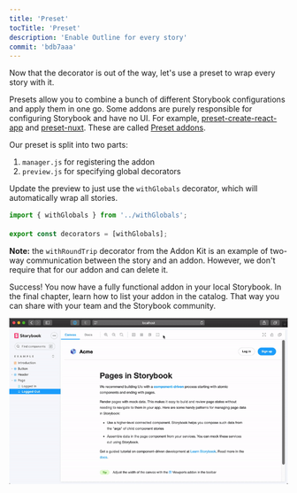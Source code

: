 ```yaml
---
title: 'Preset'
tocTitle: 'Preset'
description: 'Enable Outline for every story'
commit: 'bdb7aaa'
---
```


Now that the decorator is out of the way, let's use a preset to wrap every story with it.

Presets allow you to combine a bunch of different Storybook configurations and apply them in one go. Some addons are purely responsible for configuring Storybook and have no UI. For example, <a href="https://www.npmjs.com/package/@storybook/preset-create-react-app">preset-create-react-app</a> and <a href="https://www.npmjs.com/package/storybook-preset-nuxt">preset-nuxt</a>. These are called <a href="https://storybook.js.org/docs/react/addons/writing-presets">Preset addons</a>.

Our preset is split into two parts:

1. `manager.js` for registering the addon
2. `preview.js` for specifying global decorators

Update the preview to just use the `withGlobals` decorator, which will automatically wrap all stories.

```js:title=src/preset/preview.js
import { withGlobals } from '../withGlobals';

export const decorators = [withGlobals];
```

<div class="aside"><b>Note:</b> the <code>withRoundTrip</code> decorator from the Addon Kit is an example of two-way communication between the story and an addon. However, we don't require that for our addon and can delete it.</div>

Success! You now have a fully functional addon in your local Storybook. In the final chapter, learn how to list your addon in the catalog. That way you can share with your team and the Storybook community.

![toggling the tool toggles the outlines](../../images/toggle.gif)
